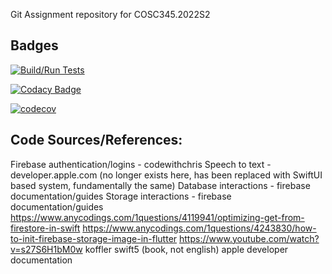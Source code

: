 Git Assignment repository for COSC345.2022S2

## Badges

[![Build/Run Tests](https://github.com/Matthew-G-Jennings/StudyShare/actions/workflows/ios.yml/badge.svg)](https://github.com/Matthew-G-Jennings/StudyShare/actions/workflows/ios.yml)

[![Codacy Badge](https://app.codacy.com/project/badge/Grade/1da7d59373e3416b807513bcc87d15ab)](https://www.codacy.com/gh/Matthew-G-Jennings/StudyShare/dashboard?utm_source=github.com&amp;utm_medium=referral&amp;utm_content=Matthew-G-Jennings/StudyShare&amp;utm_campaign=Badge_Grade)

[![codecov](https://codecov.io/gh/Matthew-G-Jennings/StudyShare/branch/main/graph/badge.svg?token=5CN4FZIA13)](https://codecov.io/gh/Matthew-G-Jennings/StudyShare)

## Code Sources/References:
Firebase authentication/logins - codewithchris
Speech to text - developer.apple.com (no longer exists here, has been replaced with SwiftUI based system, fundamentally the same)
Database interactions - firebase documentation/guides
Storage interactions - firebase documentation/guides
https://www.anycodings.com/1questions/4119941/optimizing-get-from-firestore-in-swift
https://www.anycodings.com/1questions/4243830/how-to-init-firebase-storage-image-in-flutter
https://www.youtube.com/watch?v=s27S6H1bM0w
koffler swift5 (book, not english)
apple developer documentation
